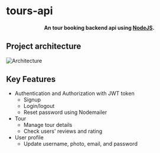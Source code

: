 # tours-api
<h4 align="center">An tour booking backend api using <a href="https://nodejs.org/en/" target="_blank">NodeJS</a>.</h4>

## Project architecture
![Architecture](https://drive.google.com/file/d/10yw0LHm37_6IE0mCDolUml71bVaEco_2/view?usp=sharing)

## Key Features

* Authentication and Authorization with JWT token
  - Signup
  - Login/logout
  - Reset password using Nodemailer
* Tour
  - Manage tour details
  - Check users' reviews and rating
* User profile
  - Update username, photo, email, and password
 
  
